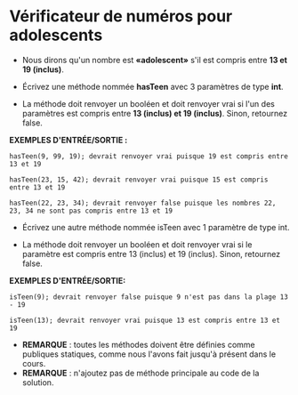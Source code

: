 # Vérificateur de numéros pour adolescents

+ Nous dirons qu'un nombre est **«adolescent»** s'il est compris entre **13 et 19 (inclus)**.

+ Écrivez une méthode nommée **hasTeen** avec 3 paramètres de type **int**.

+ La méthode doit renvoyer un booléen et doit renvoyer vrai si l'un des paramètres est compris entre **13 (inclus) et 19 (inclus)**. Sinon, retournez false.



**EXEMPLES D'ENTRÉE/SORTIE :**

```
hasTeen(9, 99, 19); devrait renvoyer vrai puisque 19 est compris entre 13 et 19

hasTeen(23, 15, 42); devrait renvoyer vrai puisque 15 est compris entre 13 et 19

hasTeen(22, 23, 34); devrait renvoyer false puisque les nombres 22, 23, 34 ne sont pas compris entre 13 et 19

```

+ Écrivez une autre méthode nommée isTeen avec 1 paramètre de type int.

+ La méthode doit renvoyer un booléen et doit renvoyer vrai si le paramètre est compris entre 13 (inclus) et 19 (inclus). Sinon, retournez false.

**EXEMPLES D'ENTRÉE/SORTIE:**

```
isTeen(9); devrait renvoyer false puisque 9 n'est pas dans la plage 13 - 19

isTeen(13); devrait renvoyer vrai puisque 13 est compris entre 13 et 19
```


+ **REMARQUE** : toutes les méthodes doivent être définies comme publiques statiques, comme nous l'avons fait jusqu'à présent dans le cours.
+ **REMARQUE** : n'ajoutez pas de méthode principale au code de la solution.